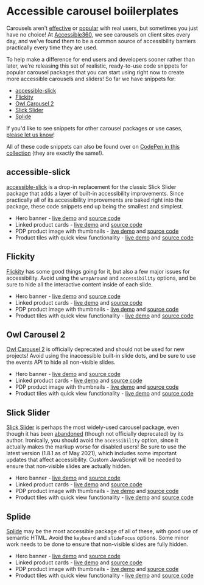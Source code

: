 # Accessible carousel boiilerplates

Carousels aren't [effective](https://erikrunyon.com/2013/01/carousel-interaction-stats/) or [popular](https://www.nngroup.com/articles/auto-forwarding) with real users, but sometimes you just have no choice! At [Accessible360](https://accessible360.com/), we see carousels on client sites every day, and we've found them to be a common source of accessibility barriers practically every time they are used.

To help make a difference for end users and developers sooner rather than later, we're releasing this set of realistic, ready-to-use code snippets for popular carousel packages that you can start using right now to create more accessible carousels and sliders! So far we have snippets for:

* <a href="#accessible-slick">accessible-slick</a>
* <a href="#Flickity">Flickity</a>
* <a href="#Owl-Carousel-2">Owl Carousel 2</a>
* <a href="#Slick-Slider">Slick Slider</a>
* <a href="#Splide">Splide</a>

If you'd like to see snippets for other carousel packages or use cases, [please let us know](https://github.com/Accessible360/accessible-carousel-boilerplates/issues)!

All of these code snippets can also be found over on [CodePen in this collection](https://codepen.io/collection/narjZO) (they are exactly the same!).

## accessible-slick
[accessible-slick](https://github.com/Accessible360/accessible-slick) is a drop-in replacement for the classic Slick Slider package that adds a layer of built-in accessibility improvements. Since practically all of its accessibility improvements are baked right into the package, these code snippets end up being the smallest and simplest.

* Hero banner - [live demo](https://accessible360.github.io/accessible-carousel-boilerplates/accessible-slick/hero-banner.html) and [source code](https://github.com/Accessible360/accessible-carousel-boilerplates/blob/main/accessible-slick/hero-banner.html)
* Linked product cards - [live demo](https://accessible360.github.io/accessible-carousel-boilerplates/accessible-slick/linked-product-cards.html) and [source code](https://github.com/Accessible360/accessible-carousel-boilerplates/blob/main/accessible-slick/linked-product-cards.html)
* PDP product image with thumbnails - [live demo](https://accessible360.github.io/accessible-carousel-boilerplates/accessible-slick/pdp-product-image-with-thumbnails.html) and [source code](https://github.com/Accessible360/accessible-carousel-boilerplates/blob/main/accessible-slick/pdp-product-image-with-thumbnails.html)
* Product tiles with quick view functionality - [live demo](https://accessible360.github.io/accessible-carousel-boilerplates/accessible-slick/product-tiles-with-quick-view-functionality.html) and [source code](https://github.com/Accessible360/accessible-carousel-boilerplates/blob/main/accessible-slick/product-tiles-with-quick-view-functionality.html)
​
## Flickity
[Flickity](https://github.com/metafizzy/flickity) has some good things going for it, but also a few major issues for accessibility. Avoid using the `wrapAround` and `accessibility` options, and be sure to hide all the interactive content inside of each slide.

* Hero banner - [live demo](https://accessible360.github.io/accessible-carousel-boilerplates/Flickity/hero-banner.html) and [source code](https://github.com/Accessible360/accessible-carousel-boilerplates/blob/main/Flickity/hero-banner.html)
* Linked product cards - [live demo](https://accessible360.github.io/accessible-carousel-boilerplates/Flickity/linked-product-cards.html) and [source code](https://github.com/Accessible360/accessible-carousel-boilerplates/blob/main/Flickity/linked-product-cards.html)
* PDP product image with thumbnails - [live demo](https://accessible360.github.io/accessible-carousel-boilerplates/Flickity/pdp-product-image-with-thumbnails.html) and [source code](https://github.com/Accessible360/accessible-carousel-boilerplates/blob/main/Flickity/pdp-product-image-with-thumbnails.html)
* Product tiles with quick view functionality - [live demo](https://accessible360.github.io/accessible-carousel-boilerplates/Flickity/product-tiles-with-quick-view-functionality.html) and [source code](https://github.com/Accessible360/accessible-carousel-boilerplates/blob/main/Flickity/product-tiles-with-quick-view-functionality.html)
​
## Owl Carousel 2
[Owl Carousel 2](https://github.com/OwlCarousel2/OwlCarousel2) is officially deprecated and should not be used for new projects! Avoid using the inaccessible built-in slide dots, and be sure to use the events API to hide all non-visible slides.

* Hero banner - [live demo](https://accessible360.github.io/accessible-carousel-boilerplates/Owl$20Carousel%202/hero-banner.html) and [source code](https://github.com/Accessible360/accessible-carousel-boilerplates/blob/main/Owl$20Carousel%202/hero-banner.html)
* Linked product cards - [live demo](https://accessible360.github.io/accessible-carousel-boilerplates/Owl$20Carousel%202/linked-product-cards.html) and [source code](https://github.com/Accessible360/accessible-carousel-boilerplates/blob/main/Owl$20Carousel%202/linked-product-cards.html)
* PDP product image with thumbnails - [live demo](https://accessible360.github.io/accessible-carousel-boilerplates/Owl$20Carousel%202/pdp-product-image-with-thumbnails.html) and [source code](https://github.com/Accessible360/accessible-carousel-boilerplates/blob/main/Owl$20Carousel%202/pdp-product-image-with-thumbnails.html)
* Product tiles with quick view functionality - [live demo](https://accessible360.github.io/accessible-carousel-boilerplates/Owl$20Carousel%202/product-tiles-with-quick-view-functionality.html) and [source code](https://github.com/Accessible360/accessible-carousel-boilerplates/blob/main/Owl$20Carousel%202/product-tiles-with-quick-view-functionality.html)
​
## Slick Slider
[Slick Slider](https://github.com/kenwheeler/slick) is perhaps the most widely-used carousel package, even though it has been [abandoned](https://github.com/kenwheeler/slick/graphs/contributors) (though not officially deprecated) by its author. Ironically, you should avoid the `accessibility` option, since it actually makes the markup worse for disabled users! Be sure to use the latest version (1.8.1 as of May 2021), which includes some important updates that affect accessibility. Custom JavaScript will be needed to ensure that non-visible slides are actually hidden.

* Hero banner - [live demo](https://accessible360.github.io/accessible-carousel-boilerplates/Slick%20Slider/hero-banner.html) and [source code](https://github.com/Accessible360/accessible-carousel-boilerplates/blob/main/Slick%20Slider/hero-banner.html)
* Linked product cards - [live demo](https://accessible360.github.io/accessible-carousel-boilerplates/Slick%20Slider/linked-product-cards.html) and [source code](https://github.com/Accessible360/accessible-carousel-boilerplates/blob/main/Slick%20Slider/linked-product-cards.html)
* PDP product image with thumbnails - [live demo](https://accessible360.github.io/accessible-carousel-boilerplates/Slick%20Slider/pdp-product-image-with-thumbnails.html) and [source code](https://github.com/Accessible360/accessible-carousel-boilerplates/blob/main/Slick%20Slider/pdp-product-image-with-thumbnails.html)
* Product tiles with quick view functionality - [live demo](https://accessible360.github.io/accessible-carousel-boilerplates/Slick%20Slider/product-tiles-with-quick-view-functionality.html) and [source code](https://github.com/Accessible360/accessible-carousel-boilerplates/blob/main/Slick%20Slider/product-tiles-with-quick-view-functionality.html)
​
## Splide
[Splide](https://github.com/Splidejs/splide) may be the most accessible package of all of these, with good use of semantic HTML. Avoid the `keyboard` and `slideFocus` options. Some minor work needs to be done to ensure that non-visible slides are fully hidden.

* Hero banner - [live demo](https://accessible360.github.io/accessible-carousel-boilerplates/Splide/hero-banner.html) and [source code](https://github.com/Accessible360/accessible-carousel-boilerplates/blob/main/Splide/hero-banner.html)
* Linked product cards - [live demo](https://accessible360.github.io/accessible-carousel-boilerplates/Splide/linked-product-cards.html) and [source code](https://github.com/Accessible360/accessible-carousel-boilerplates/blob/main/Splide/linked-product-cards.html)
* PDP product image with thumbnails - [live demo](https://accessible360.github.io/accessible-carousel-boilerplates/Splide/pdp-product-image-with-thumbnails.html) and [source code](https://github.com/Accessible360/accessible-carousel-boilerplates/blob/main/Splide/pdp-product-image-with-thumbnails.html)
* Product tiles with quick view functionality - [live demo](https://accessible360.github.io/accessible-carousel-boilerplates/Splide/product-tiles-with-quick-view-functionality.html) and [source code](https://github.com/Accessible360/accessible-carousel-boilerplates/blob/main/Splide/product-tiles-with-quick-view-functionality.html)